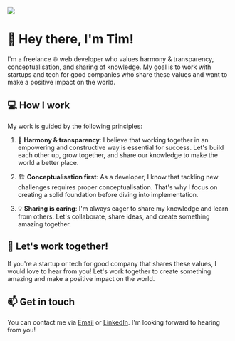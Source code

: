 ![](https://visitcount.itsvg.in/api?id=Tim-Pet&icon=0&color=0)

# 👋 Hey there, I'm Tim!

I'm a freelance 🌐 web developer who values harmony & transparency, conceptualisation, and sharing of knowledge. My goal is to work with startups and tech for good companies who share these values and want to make a positive impact on the world. 

## 💻 How I work

My work is guided by the following principles:

1. 🌸 **Harmony & transparency**: I believe that working together in an empowering and constructive way is essential for success. Let's build each other up, grow together, and share our knowledge to make the world a better place.

2. 🏗️ **Conceptualisation first**: As a developer, I know that tackling new challenges requires proper conceptualisation. That's why I focus on creating a solid foundation before diving into implementation.

3. 💡 **Sharing is caring**: I'm always eager to share my knowledge and learn from others. Let's collaborate, share ideas, and create something amazing together.

## 🤝 Let's work together!

If you're a startup or tech for good company that shares these values, I would love to hear from you! Let's work together to create something amazing and make a positive impact on the world.

## 📫 Get in touch

You can contact me via [Email](mailto:your.email@example.com) or [LinkedIn](https://www.linkedin.com/in/your-linkedin-profile/). I'm looking forward to hearing from you!
